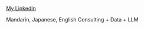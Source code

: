 [My LinkedIn](https://www.linkedin.com/in/y2d/)

Mandarin, Japanese, English
Consulting + Data + LLM
